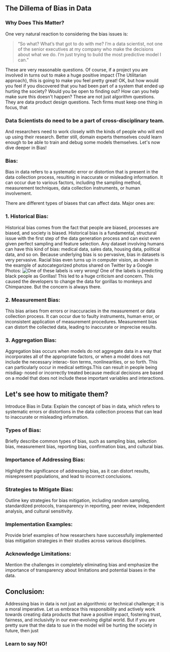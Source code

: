 ## The Dillema of Bias in Data

### Why Does This Matter?

One very natural reaction to considering the bias issues is:
> “So what? What’s that got to do with me? I’m a data scientist, not one of the senior executives at my company who make the decisions about what we do. I’m just trying to build the most predictive model I can.”

These are very reasonable questions. 
Of course, if a project you are involved in turns out to make a huge positive impact (The Utilitarian approach), this is going to make you feel pretty great! 
OK, but how would you feel if you discovered that you had been part of a system that ended up hurting the society? Would you be open to finding out? How can you help make sure this doesn't happen?
These are not just algorithm questions. They are data product design questions. Tech firms must keep one thing in focus, that 
### Data Scientists do need to be a part of cross-disciplinary team.
And researchers need to work closely with the kinds of people who will end up using their research. Better still, domain experts themselves could learn enough to be able to train and debug some models themselves. 
Let's now dive deeper in Bias!

### Bias:
  Bias in data refers to a systematic error or distortion that is present in the data collection process, resulting in inaccurate or misleading information. It can occur due to various factors, including the sampling method, measurement techniques, data collection instruments, or human involvement.

There are different types of biases that can affect data. Major ones are:
### 1. Historical Bias:
Historical bias comes from the fact that people are biased, processes are biased, and
society is biased. Historical bias is a fundamental, structural
issue with the first step of the data generation process and can exist even given perfect
sampling and feature selection.
Any dataset involving humans can have this kind of bias: medical data, sales data,
housing data, political data, and so on. Because underlying bias is so pervasive, bias in
datasets is very pervasive. Racial bias even turns up in computer vision, as shown in
the example of autocategorized photos shared on Twitter by a Google Photos:
![]('images/bias.jpg' "One of these labels is very wrong!")
One of the labels is predicting black people as Gorillas! This led to a huge criticism and concern. This caused the developers to change the data for gorillas to monkeys and Chimpanzee. 
But the concern is always there. 

### 2. Measurement Bias:
This bias arises from errors or inaccuracies in the measurement or data collection process. It can occur due to faulty instruments, human error, or inconsistent application of measurement procedures. Measurement bias can distort the collected data, leading to inaccurate or imprecise results.

### 3. Aggregation Bias:
Aggregation bias occurs when models do not aggregate data in a way that incorporates
all of the appropriate factors, or when a model does not include the necessary interac‐
tion terms, nonlinearities, or so forth. This can particularly occur in medical settings.This can result in people being misdiag‐
nosed or incorrectly treated because medical decisions are based on a model that does
not include these important variables and interactions.

## Let's see how to mitigate them?
Introduce Bias in Data: Explain the concept of bias in data, which refers to systematic errors or distortions in the data collection process that can lead to inaccurate or misleading information.

### Types of Bias:
Briefly describe common types of bias, such as sampling bias, selection bias, measurement bias, reporting bias, confirmation bias, and cultural bias.

### Importance of Addressing Bias: 
Highlight the significance of addressing bias, as it can distort results, misrepresent populations, and lead to incorrect conclusions.

### Strategies to Mitigate Bias: 
Outline key strategies for bias mitigation, including random sampling, standardized protocols, transparency in reporting, peer review, independent analysis, and cultural sensitivity.

### Implementation Examples: 
Provide brief examples of how researchers have successfully implemented bias mitigation strategies in their studies across various disciplines.

### Acknowledge Limitations: 
Mention the challenges in completely eliminating bias and emphasize the importance of transparency about limitations and potential biases in the data.

## Conclusion:
Addressing bias in data is not just an algorithmic or technical challenge; it is a moral imperative. Let us embrace this responsibility and actively work towards creating data products that have a positive impact, fostering trust, fairness, and inclusivity in our ever-evolving digital world. But if you are pretty sure that the data to sue in the model will be hurting the society in future, then just 
### Learn to say NO!
